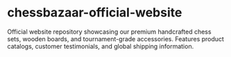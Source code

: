 # chessbazaar-official-website
Official website repository showcasing our premium handcrafted chess sets, wooden boards, and tournament-grade accessories. Features product catalogs, customer testimonials, and global shipping information.
